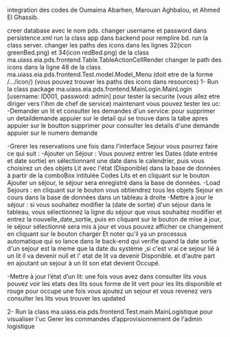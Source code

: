 integration des codes de Oumaima Abarhen, Marouan Aghbalou, et Ahmed El Ghassib.



creer database avec le nom pds.
changer username et password dans persistence.xml
run la class app dans backend pour remplire bd.
run la class server.
changer les paths des icons dans les lignes 32(icon greenBed.png) et 34(icon redBed.png) de la class ma.uiass.eia.pds.frontend.Table.TableActionCellRender 
changer le path des icons dans la ligne 48 de la class ma.uiass.eia.pds.frontend.Test.model.Model_Menu (doit etre de la forme /.../icon/)
(vous pouvez trouver les paths des icons dans resources)
1- Run la class package ma.uiass.eia.pds.frontend.MainLogin.MainLogin [username: ID001, password: admin] pour tester la securite (vous allez etre diriger vers l'ihm de chef de service)
maintenant vous pouvez tester les uc:
-Demander un lit et consulter les demandes d'un service:
pour supprimer un detaildemande appuier sur le detail qui se trouve dans la tabe apres appuier sur le boutton supprimer
pour consulter les details d'une demande appuier sur le numero demande

-Grerer les reservations 
une fois dans l'interface Sejour vous pourrez faire ce qui suit :
-Ajouter un Séjour : Vous pouvez entrer les Dates (date entrée et date sortie) en sélectionnant une date dans le calendrier, puis vous choisirez un des objets Lit avec l'état (Disponible) dans la base de données à partir de la comboBox intitulée Codes Lits et en cliquant sur le bouton Ajouter un séjour, le séjour sera enregistré dans la base de données.
-Load Sejours : en cliquant sur le bouton vous obtiendrez tous les objets Sejour en cours dans la base de données dans un tableau à droite
-Mettre à jour le séjour : si vous souhaitez modifier la (date de sortie) d'un séjour dans le tableau, vous sélectionnez la ligne du séjour que vous souhaitez modifier et entrez la nouvelle_date_sortie, puis en cliquant sur le bouton de mise à jour, le séjour sélectionné sera mis à jour et vous pouvez afficher ce changement en cliquant sur le bouton charger
Et noter qu'il ya un processus automatique qui so lance dans le back-end qui verifie quand la date sortie d'un sejour est la meme que la date du système ,si c'est vrai ce sejour lié à un lit il va devenir null et l' etat de lit va devenir Disponible.
et d'autre part en ajoutant un sejour à un lit son etat devient Occupé.

-Mettre à jour l’état d’un lit:
une fois vous avez dans consulter lits vous pouvez voir les etats des lits sous forme de lit vert pour les lits disponible  et rouge pour occupe
une fois vous ajoutez un sejour et vous revenez vers consulter les lits vous trouver les updated


2- Run la class ma.uiass.eia.pds.frontend.Test.main.MainLogistique pour visualiser l'uc Gerer les commandes d’approvisionnement de l'admin logistique 

